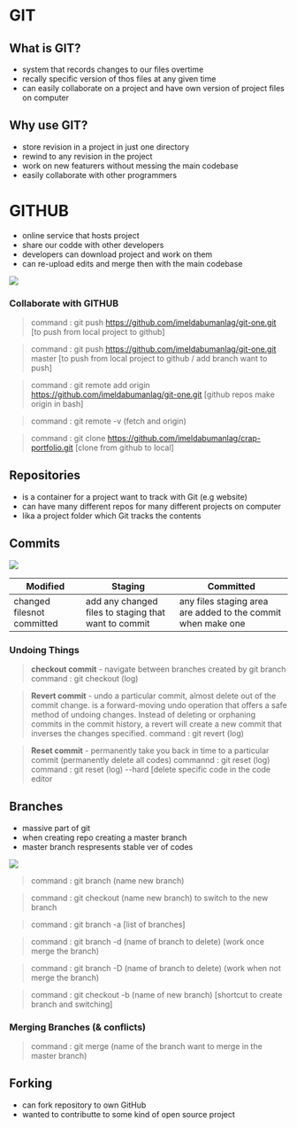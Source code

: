 # GIT

## What is **GIT**?

- system that records changes to our files overtime
- recally specific version of thos files at any given time
- can easily collaborate on a project and have own version of project files on computer

## Why use **GIT**?

- store revision in a project in just one directory
- rewind to any revision in the project
- work on new featurers without messing the main codebase
- easily collaborate with other programmers

# GITHUB

- online service that hosts project
- share our codde with other developers
- developers can download project and work on them
- can re-upload edits and merge then with the main codebase

![](./img/github.png)

### Collaborate with GITHUB

> command : git push https://github.com/imeldabumanlag/git-one.git [to push from local project to github]

> command : git push https://github.com/imeldabumanlag/git-one.git master [to push from local project to github / add branch want to push]

> command : git remote add origin https://github.com/imeldabumanlag/git-one.git [github repos make origin in bash]

> command : git remote -v (fetch and origin)

> command : git clone https://github.com/imeldabumanlag/crap-portfolio.git [clone from github to local]

## Repositories

- is a container for a project want to track with Git (e.g website)
- can have many different repos for many different projects on computer
- lika a project folder which Git tracks the contents

## Commits

![](./img/commit.png)

| Modified                   | Staging                                              | Committed                                                    |
| -------------------------- | ---------------------------------------------------- | ------------------------------------------------------------ |
| changed filesnot committed | add any changed files to staging that want to commit | any files staging area are added to the commit when make one |

### Undoing Things

> **checkout commit** - navigate between branches created by git branch
> command : git checkout (log)

> **Revert commit** - undo a particular commit, almost delete out of the commit change. is a forward-moving undo operation that offers a safe method of undoing changes. Instead of deleting or orphaning commits in the commit history, a revert will create a new commit that inverses the changes specified.
> command : git revert (log)

> **Reset commit** - permanently take you back in time to a particular commit (permanently delete all codes)
> commannd : git reset (log)
> command : git reset (log) --hard [delete specific code in the code editor

## Branches

- massive part of git
- when creating repo creating a master branch
- master branch respresents stable ver of codes

![](./img/branch.png)

> command : git branch (name new branch)

> command : git checkout (name new branch) to switch to the new branch

> command : git branch -a [list of branches]

> command : git branch -d (name of branch to delete) (work once merge the branch)

> command : git branch -D (name of branch to delete) (work when not merge the branch)

> command : git checkout -b (name of new branch) [shortcut to create branch and switching]

### Merging Branches (& conflicts)

> command : git merge (name of the branch want to merge in the master branch)

## Forking

- can fork repository to own GitHub
- wanted to contributte to some kind of open source project
